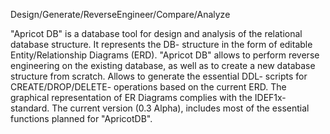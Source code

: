 Design/Generate/ReverseEngineer/Compare/Analyze

"Apricot DB" is a database tool for design and analysis of the relational database structure. It represents the DB- structure in the form of editable Entity/Relationship Diagrams (ERD). "Apricot DB" allows to perform reverse engineering on the existing database, as well as to create a new database structure from scratch. Allows to generate the essential DDL- scripts for CREATE/DROP/DELETE- operations based on the current ERD.
The graphical representation of ER Diagrams complies with the IDEF1x- standard.
The current version (0.3 Alpha), includes most of the essential functions planned for "ApricotDB".




